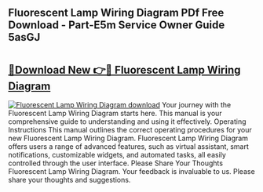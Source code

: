 ## Fluorescent Lamp Wiring Diagram PDf Free Download - Part-E5m Service Owner Guide 5asGJ

# <h2><a href="http://dfku58.blite.top/?on=Fluorescent+Lamp+Wiring+Diagram">🔗Download New 👉🔴 Fluorescent Lamp Wiring Diagram</a></h2>

[![Fluorescent Lamp Wiring Diagram download](https://i.imgur.com/lujVjoI.png)](http://dfku58.blite.top/?on=Fluorescent+Lamp+Wiring+Diagram)
Your journey with the Fluorescent Lamp Wiring Diagram starts here. This manual is your comprehensive guide to understanding and using it effectively. Operating Instructions This manual outlines the correct operating procedures for your new Fluorescent Lamp Wiring Diagram. Fluorescent Lamp Wiring Diagram offers users a range of advanced features, such as virtual assistant, smart notifications, customizable widgets, and automated tasks, all easily controlled through the user interface. Please Share Your Thoughts Fluorescent Lamp Wiring Diagram. Your feedback is invaluable to us. Please share your thoughts and suggestions.

